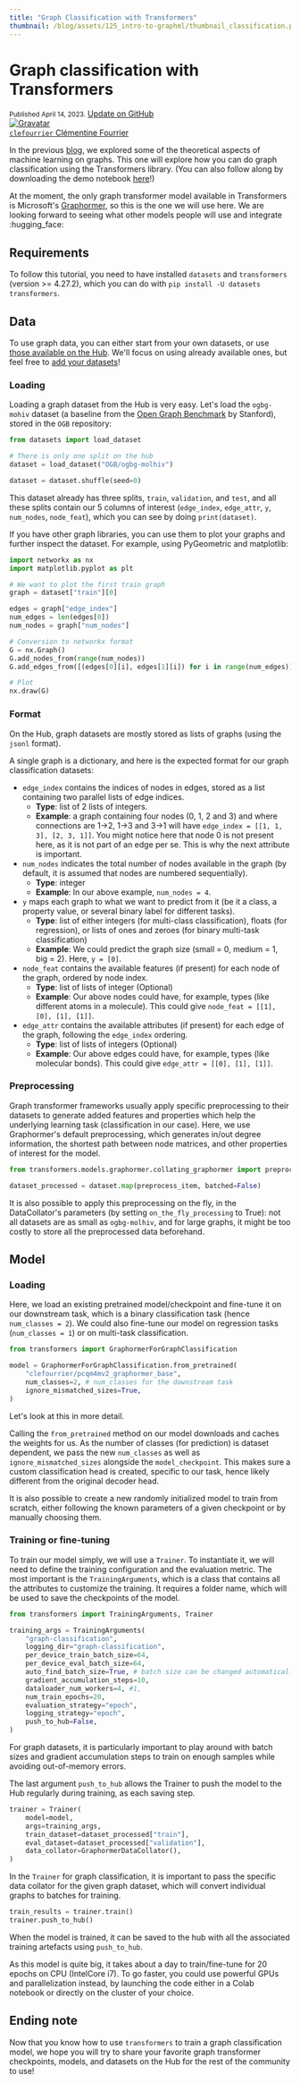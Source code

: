```yaml
---
title: "Graph Classification with Transformers" 
thumbnail: /blog/assets/125_intro-to-graphml/thumbnail_classification.png
---
```


# Graph classification with Transformers

<div class="blog-metadata">
    <small>Published April 14, 2023.</small>
    <a target="_blank" class="btn no-underline text-sm mb-5 font-sans" href="https://github.com/huggingface/blog/blob/main/graphml-classification.md">
        Update on GitHub
    </a>
</div>

<div class="author-card">
    <a href="/clefourrier"> 
        <img class="avatar avatar-user" src="https://aeiljuispo.cloudimg.io/v7/https://s3.amazonaws.com/moonup/production/uploads/1644340617257-noauth.png?w=200&h=200&f=face" title="Gravatar">
        <div class="bfc">
            <code>clefourrier</code>
            <span class="fullname">Clémentine Fourrier</span>
        </div>
    </a>
</div>

In the previous [blog](https://huggingface.co/blog/intro-graphml), we explored some of the theoretical aspects of machine learning on graphs. This one will explore how you can do graph classification using the Transformers library. (You can also follow along by downloading the demo notebook [here](https://github.com/huggingface/blog/blob/main/notebooks/graphml-classification.ipynb)!)

At the moment, the only graph transformer model available in Transformers is Microsoft's [Graphormer](https://arxiv.org/abs/2106.05234), so this is the one we will use here. We are looking forward to seeing what other models people will use and integrate :hugging_face:

## Requirements
To follow this tutorial, you need to have installed `datasets` and `transformers` (version >= 4.27.2), which you can do with `pip install -U datasets transformers`.

## Data
To use graph data, you can either start from your own datasets, or use [those available on the Hub](https://huggingface.co/graphs-datasets). We'll focus on using already available ones, but feel free to [add your datasets](https://huggingface.co/docs/datasets/upload_dataset)!

### Loading
Loading a graph dataset from the Hub is very easy. Let's load the `ogbg-mohiv` dataset (a baseline from the [Open Graph Benchmark](https://ogb.stanford.edu/) by Stanford), stored in the `OGB` repository: 

```python
from datasets import load_dataset

# There is only one split on the hub
dataset = load_dataset("OGB/ogbg-molhiv")

dataset = dataset.shuffle(seed=0)
```

This dataset already has three splits, `train`, `validation`, and `test`, and all these splits contain our 5 columns of interest (`edge_index`, `edge_attr`, `y`, `num_nodes`, `node_feat`), which you can see by doing `print(dataset)`. 

If you have other graph libraries, you can use them to plot your graphs and further inspect the dataset. For example, using PyGeometric and matplotlib:
```python
import networkx as nx
import matplotlib.pyplot as plt

# We want to plot the first train graph
graph = dataset["train"][0]

edges = graph["edge_index"]
num_edges = len(edges[0])
num_nodes = graph["num_nodes"]

# Conversion to networkx format
G = nx.Graph()
G.add_nodes_from(range(num_nodes))
G.add_edges_from([(edges[0][i], edges[1][i]) for i in range(num_edges)])

# Plot
nx.draw(G)
```

### Format
On the Hub, graph datasets are mostly stored as lists of graphs (using the `jsonl` format). 

A single graph is a dictionary, and here is the expected format for our graph classification datasets:
- `edge_index` contains the indices of nodes in edges, stored as a list containing two parallel lists of edge indices. 
    - **Type**: list of 2 lists of integers.
    - **Example**: a graph containing four nodes (0, 1, 2 and 3) and where connections are 1->2, 1->3 and 3->1 will have `edge_index = [[1, 1, 3], [2, 3, 1]]`. You might notice here that node 0 is not present here, as it is not part of an edge per se. This is why the next attribute is important.
- `num_nodes` indicates the total number of nodes available in the graph (by default, it is assumed that nodes are numbered sequentially). 
    - **Type**: integer 
    - **Example**: In our above example, `num_nodes = 4`.
- `y` maps each graph to what we want to predict from it (be it a class, a property value, or several binary label for different tasks).
    - **Type**: list of either integers (for multi-class classification), floats (for regression), or lists of ones and zeroes (for binary multi-task classification)
    - **Example**: We could predict the graph size (small = 0, medium = 1, big = 2). Here, `y = [0]`.
- `node_feat` contains the available features (if present) for each node of the graph, ordered by node index.
    - **Type**: list of lists of integer (Optional) 
    - **Example**: Our above nodes could have, for example, types (like different atoms in a molecule). This could give `node_feat = [[1], [0], [1], [1]]`. 
- `edge_attr` contains the available attributes (if present) for each edge of the graph, following the `edge_index` ordering.
    - **Type**: list of lists of integers (Optional)
    - **Example**: Our above edges could have, for example, types (like molecular bonds). This could give `edge_attr = [[0], [1], [1]]`.

### Preprocessing
Graph transformer frameworks usually apply specific preprocessing to their datasets to generate added features and properties which help the underlying learning task (classification in our case).
Here, we use Graphormer's default preprocessing, which generates in/out degree information, the shortest path between node matrices, and other properties of interest for the model. 
 
```python
from transformers.models.graphormer.collating_graphormer import preprocess_item, GraphormerDataCollator

dataset_processed = dataset.map(preprocess_item, batched=False)
```

It is also possible to apply this preprocessing on the fly, in the DataCollator's parameters (by setting `on_the_fly_processing` to True): not all datasets are as small as `ogbg-molhiv`, and for large graphs, it might be too costly to store all the preprocessed data beforehand. 

## Model

### Loading
Here, we load an existing pretrained model/checkpoint and fine-tune it on our downstream task, which is a binary classification task (hence `num_classes = 2`). We could also fine-tune our model on regression tasks (`num_classes = 1`) or on multi-task classification.
```python
from transformers import GraphormerForGraphClassification

model = GraphormerForGraphClassification.from_pretrained(
    "clefourrier/pcqm4mv2_graphormer_base",
    num_classes=2, # num_classes for the downstream task 
    ignore_mismatched_sizes=True,
)
```
Let's look at this in more detail. 

Calling the `from_pretrained` method on our model downloads and caches the weights for us. As the number of classes (for prediction) is dataset dependent, we pass the new `num_classes` as well as `ignore_mismatched_sizes` alongside the `model_checkpoint`. This makes sure a custom classification head is created, specific to our task, hence likely different from the original decoder head.

It is also possible to create a new randomly initialized model to train from scratch, either following the known parameters of a given checkpoint or by manually choosing them.

### Training or fine-tuning
To train our model simply, we will use a `Trainer`. To instantiate it, we will need to define the training configuration and the evaluation metric. The most important is the `TrainingArguments`, which is a class that contains all the attributes to customize the training. It requires a folder name, which will be used to save the checkpoints of the model.

```python
from transformers import TrainingArguments, Trainer

training_args = TrainingArguments(
    "graph-classification",
    logging_dir="graph-classification",
    per_device_train_batch_size=64,
    per_device_eval_batch_size=64,
    auto_find_batch_size=True, # batch size can be changed automatically to prevent OOMs
    gradient_accumulation_steps=10,
    dataloader_num_workers=4, #1, 
    num_train_epochs=20,
    evaluation_strategy="epoch",
    logging_strategy="epoch",
    push_to_hub=False,
)
```
For graph datasets, it is particularly important to play around with batch sizes and gradient accumulation steps to train on enough samples while avoiding out-of-memory errors. 

The last argument `push_to_hub` allows the Trainer to push the model to the Hub regularly during training, as each saving step.

```python
trainer = Trainer(
    model=model,
    args=training_args,
    train_dataset=dataset_processed["train"],
    eval_dataset=dataset_processed["validation"],
    data_collator=GraphormerDataCollator(),
)

```
In the `Trainer` for graph classification, it is important to pass the specific data collator for the given graph dataset, which will convert individual graphs to batches for training. 

```python
train_results = trainer.train()
trainer.push_to_hub()
```
When the model is trained, it can be saved to the hub with all the associated training artefacts using `push_to_hub`.

As this model is quite big, it takes about a day to train/fine-tune for 20 epochs on CPU (IntelCore i7). To go faster, you could use powerful GPUs and parallelization instead, by launching the code either in a Colab notebook or directly on the cluster of your choice.


## Ending note
Now that you know how to use `transformers` to train a graph classification model, we hope you will try to share your favorite graph transformer checkpoints, models, and datasets on the Hub for the rest of the community to use!
